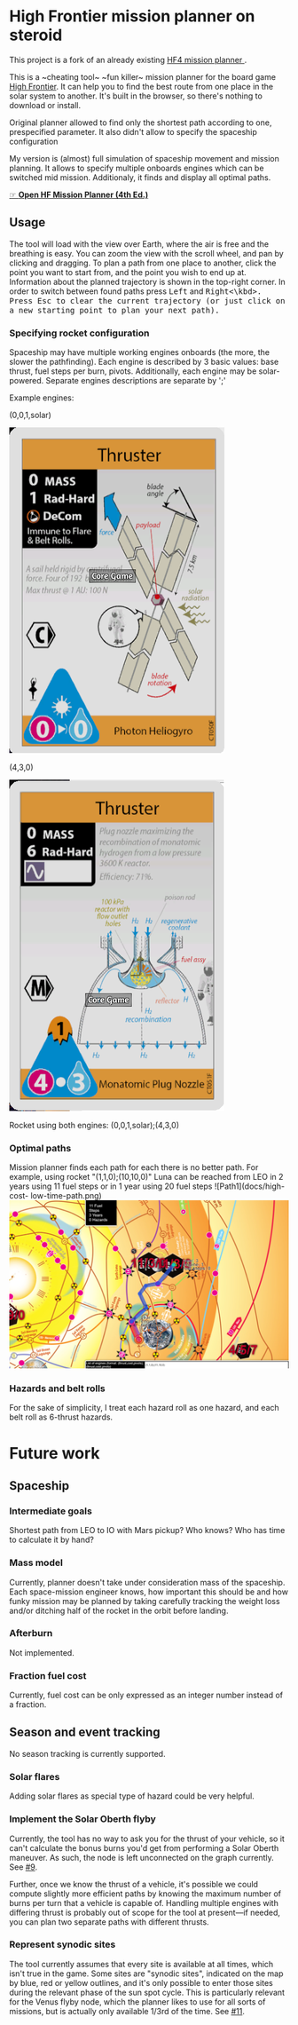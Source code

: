 # High Frontier mission planner on steroid
This project is a fork of an already existing [HF4 mission planner ](https://nornagon.github.io/hf-mission-planner).

This is a ~cheating tool~   ~fun killer~ mission planner for the board game [High Frontier](https://boardgamegeek.com/boardgame/281655/high-frontier-4-all). It can help you to find the best route from one place in the solar system to another. It's built in the browser, so there's nothing to download or install.

Original planner allowed  to find only the shortest path according to one, prespecified parameter. 
It also didn't allow to specify the spaceship configuration


My version is \(almost\) full simulation of spaceship movement and mission planning. 
It allows to specify multiple onboards engines which can be switched mid mission.
Additionaly, it finds and display all optimal paths.



[☞ **Open HF Mission Planner (4th Ed.)**](https://mironsz.github.io/hf-mission-planner/index.html)




## Usage

The tool will load with the view over Earth, where the air is free and the breathing is easy.
You can zoom the view with the scroll wheel, and pan by clicking and dragging.
To plan a path from one place to another, click the point you want to start from,
and the point you wish to end up at.
Information about the planned trajectory is shown in the top-right corner. 
In order to switch between found paths press <kbd>Left</kbd> and <kbd>Right<\kbd>.
Press <kbd>Esc</kbd> to clear the current trajectory (or just click on a new starting point to plan your next path).


### Specifying rocket configuration
Spaceship may have multiple working engines onboards \(the more, the slower the pathfinding\).
Each engine is described by 3 basic values: base thrust, fuel steps per burn, pivots.
Additionally, each engine may be solar-powered. Separate engines descriptions are separate by ';'


Example engines:

(0,0,1,solar)

![Solar sail](docs/solar-sail.png)

(4,3,0)

![random thruster](docs/random-thruster.png)

Rocket using both engines:
(0,0,1,solar);(4,3,0)

### Optimal paths
Mission planner finds each path for each there is no better path.
For example, using rocket "(1,1,0);(10,10,0)" Luna can be reached from LEO in 2 years using 11 fuel steps or in 1 year using 20 fuel steps
![Path1](docs/high-cost- low-time-path.png)
![Path2](docs/low-cost-high-time-path.png)

### Hazards and belt rolls
For the sake of simplicity, I treat each hazard roll as one hazard, and each belt roll as 6-thrust hazards.
# Future work

## Spaceship
### Intermediate goals
Shortest path from LEO to IO with Mars pickup? Who knows? Who has time to calculate it by hand?
### Mass model

Currently, planner doesn't take under consideration mass of the spaceship. Each space-mission engineer knows, how important 
this should be and how funky mission may be planned by taking carefully tracking the weight loss and/or ditching half of 
the rocket in the orbit before landing.
### Afterburn
Not implemented.
### Fraction fuel cost
Currently, fuel cost can be only expressed as an integer number instead of a fraction.

## Season and event tracking
No season tracking is currently supported. 
### Solar flares
Adding solar flares as special type of hazard could be very helpful.
### Implement the Solar Oberth flyby

Currently, the tool has no way to ask you for the thrust of your vehicle, so it can't calculate the bonus burns you'd get from performing a Solar Oberth maneuver. As such, the node is left unconnected on the graph currently. See [#9](https://github.com/nornagon/hf-mission-planner/issues/9).

Further, once we know the thrust of a vehicle, it's possible we could compute slightly more efficient paths by knowing the maximum number of burns per turn that a vehicle is capable of. Handling multiple engines with differing thrust is probably out of scope for the tool at present—if needed, you can plan two separate paths with different thrusts.

### Represent synodic sites

The tool currently assumes that every site is available at all times, which isn't true in the game. Some sites are "synodic sites", indicated on the map by blue, red or yellow outlines, and it's only possible to enter those sites during the relevant phase of the sun spot cycle. This is particularly relevant for the Venus flyby node, which the planner likes to use for all sorts of missions, but is actually only available 1/3rd of the time. See [#11](https://github.com/nornagon/hf-mission-planner/issues/11).
